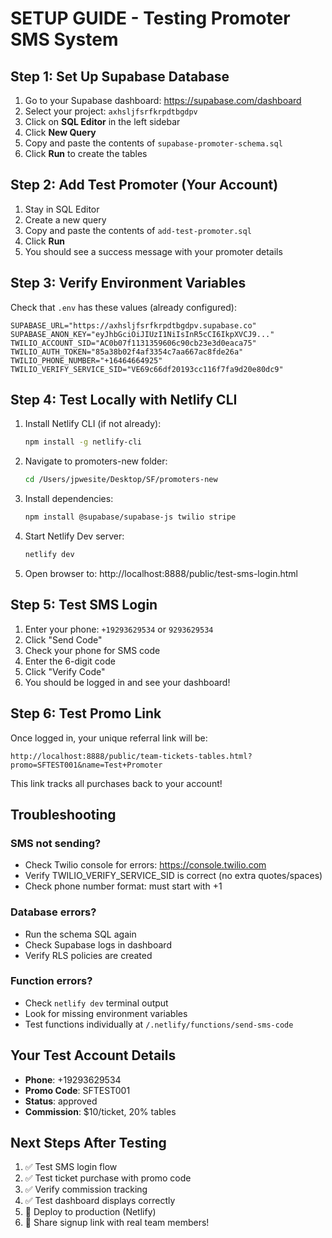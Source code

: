 # SETUP GUIDE - Testing Promoter SMS System

## Step 1: Set Up Supabase Database

1. Go to your Supabase dashboard: https://supabase.com/dashboard
2. Select your project: `axhsljfsrfkrpdtbgdpv`
3. Click on **SQL Editor** in the left sidebar
4. Click **New Query**
5. Copy and paste the contents of `supabase-promoter-schema.sql`
6. Click **Run** to create the tables

## Step 2: Add Test Promoter (Your Account)

1. Stay in SQL Editor
2. Create a new query
3. Copy and paste the contents of `add-test-promoter.sql`
4. Click **Run**
5. You should see a success message with your promoter details

## Step 3: Verify Environment Variables

Check that `.env` has these values (already configured):
```
SUPABASE_URL="https://axhsljfsrfkrpdtbgdpv.supabase.co"
SUPABASE_ANON_KEY="eyJhbGciOiJIUzI1NiIsInR5cCI6IkpXVCJ9..."
TWILIO_ACCOUNT_SID="AC0b07f1131359606c90cb23e3d0eaca75"
TWILIO_AUTH_TOKEN="85a38b02f4af3354c7aa667ac8fde26a"
TWILIO_PHONE_NUMBER="+16464664925"
TWILIO_VERIFY_SERVICE_SID="VE69c66df20193cc116f7fa9d20e80dc9"
```

## Step 4: Test Locally with Netlify CLI

1. Install Netlify CLI (if not already):
   ```bash
   npm install -g netlify-cli
   ```

2. Navigate to promoters-new folder:
   ```bash
   cd /Users/jpwesite/Desktop/SF/promoters-new
   ```

3. Install dependencies:
   ```bash
   npm install @supabase/supabase-js twilio stripe
   ```

4. Start Netlify Dev server:
   ```bash
   netlify dev
   ```

5. Open browser to: http://localhost:8888/public/test-sms-login.html

## Step 5: Test SMS Login

1. Enter your phone: `+19293629534` or `9293629534`
2. Click "Send Code"
3. Check your phone for SMS code
4. Enter the 6-digit code
5. Click "Verify Code"
6. You should be logged in and see your dashboard!

## Step 6: Test Promo Link

Once logged in, your unique referral link will be:
```
http://localhost:8888/public/team-tickets-tables.html?promo=SFTEST001&name=Test+Promoter
```

This link tracks all purchases back to your account!

## Troubleshooting

### SMS not sending?
- Check Twilio console for errors: https://console.twilio.com
- Verify TWILIO_VERIFY_SERVICE_SID is correct (no extra quotes/spaces)
- Check phone number format: must start with +1

### Database errors?
- Run the schema SQL again
- Check Supabase logs in dashboard
- Verify RLS policies are created

### Function errors?
- Check `netlify dev` terminal output
- Look for missing environment variables
- Test functions individually at `/.netlify/functions/send-sms-code`

## Your Test Account Details

- **Phone**: +19293629534
- **Promo Code**: SFTEST001
- **Status**: approved
- **Commission**: $10/ticket, 20% tables

## Next Steps After Testing

1. ✅ Test SMS login flow
2. ✅ Test ticket purchase with promo code
3. ✅ Verify commission tracking
4. ✅ Test dashboard displays correctly
5. 🚀 Deploy to production (Netlify)
6. 🎉 Share signup link with real team members!
